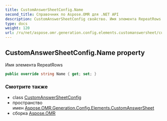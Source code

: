 ```yaml
---
title: CustomAnswerSheetConfig.Name
second_title: Справочник по Aspose.OMR для .NET API
description: CustomAnswerSheetConfig свойство. Имя элемента RepeatRows
type: docs
weight: 120
url: /ru/net/aspose.omr.generation.config.elements.customanswersheet/customanswersheetconfig/name/
---
```

## CustomAnswerSheetConfig.Name property

Имя элемента RepeatRows

```csharp
public override string Name { get; set; }
```

### Смотрите также

* class [CustomAnswerSheetConfig](../)
* пространство имен [Aspose.OMR.Generation.Config.Elements.CustomAnswerSheet](../../customanswersheetconfig/)
* сборка [Aspose.OMR](../../../)


